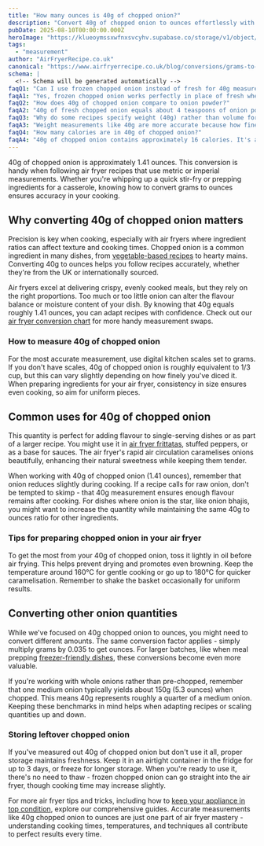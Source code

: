 ```yaml
---
title: "How many ounces is 40g of chopped onion?"
description: "Convert 40g of chopped onion to ounces effortlessly with our simple guide. Perfect for air fryer recipes and precise cooking measurements."
pubDate: 2025-08-10T00:00:00.000Z
heroImage: "https://klueoymssxwfnxsvcyhv.supabase.co/storage/v1/object/public/Shmucket/40g-chopped-onion-to-ounces.webp"
tags:
  - "measurement"
author: "AirFryerRecipe.co.uk"
canonical: "https://www.airfryerrecipe.co.uk/blog/conversions/grams-to-ounces/40g-chopped-onion-to-ounces"
schema: |
  <!-- Schema will be generated automatically -->
faqQ1: "Can I use frozen chopped onion instead of fresh for 40g measurements?"
faqA1: "Yes, frozen chopped onion works perfectly in place of fresh when measuring 40g. The weight remains the same, though frozen onion may release slightly more moisture during cooking. There's no need to thaw - just add it straight to your air fryer basket, possibly extending cooking time by a minute or two."
faqQ2: "How does 40g of chopped onion compare to onion powder?"
faqA2: "40g of fresh chopped onion equals about 4 teaspoons of onion powder. However, they're not direct substitutes flavour-wise - fresh onion provides texture and milder flavour, while powder is more concentrated. For air frying, stick to fresh when the recipe specifies it, as powder can burn at high temperatures."
faqQ3: "Why do some recipes specify weight (40g) rather than volume for chopped onion?"
faqA3: "Weight measurements like 40g are more accurate because how finely you chop affects volume. A coarsely chopped 40g will take up more space than finely diced. Recipes, especially for air fryers where precision matters, often use weight to ensure consistent results regardless of chopping style."
faqQ4: "How many calories are in 40g of chopped onion?"
faqA4: "40g of chopped onion contains approximately 16 calories. It's a low-calorie way to add flavour to air fryer dishes. The calorie count remains roughly the same whether raw or cooked, though caramelising in the air fryer concentrates the natural sugars slightly."
---
```

<p>40g of chopped onion is approximately 1.41 ounces. This conversion is handy when following air fryer recipes that use metric or imperial measurements. Whether you're whipping up a quick stir-fry or prepping ingredients for a casserole, knowing how to convert grams to ounces ensures accuracy in your cooking.</p>

<h2>Why converting 40g of chopped onion matters</h2>  
<p>Precision is key when cooking, especially with air fryers where ingredient ratios can affect texture and cooking times. Chopped onion is a common ingredient in many dishes, from <a href=https://www.airfryerrecipe.co.uk/recipe-category/vegetables>vegetable-based recipes</a> to hearty mains. Converting 40g to ounces helps you follow recipes accurately, whether they're from the UK or internationally sourced.</p>  
<p>Air fryers excel at delivering crispy, evenly cooked meals, but they rely on the right proportions. Too much or too little onion can alter the flavour balance or moisture content of your dish. By knowing that 40g equals roughly 1.41 ounces, you can adapt recipes with confidence. Check out our <a href=https://www.airfryerrecipe.co.uk/air-fryer-conversion-chart>air fryer conversion chart</a> for more handy measurement swaps.</p>

<h3>How to measure 40g of chopped onion</h3>  
<p>For the most accurate measurement, use digital kitchen scales set to grams. If you don't have scales, 40g of chopped onion is roughly equivalent to 1/3 cup, but this can vary slightly depending on how finely you've diced it. When preparing ingredients for your air fryer, consistency in size ensures even cooking, so aim for uniform pieces.</p>

<h2>Common uses for 40g of chopped onion</h2>  
<p>This quantity is perfect for adding flavour to single-serving dishes or as part of a larger recipe. You might use it in <a href=https://www.airfryerrecipe.co.uk/recipes>air fryer frittatas</a>, stuffed peppers, or as a base for sauces. The air fryer's rapid air circulation caramelises onions beautifully, enhancing their natural sweetness while keeping them tender.</p>  
<p>When working with 40g of chopped onion (1.41 ounces), remember that onion reduces slightly during cooking. If a recipe calls for raw onion, don't be tempted to skimp - that 40g measurement ensures enough flavour remains after cooking. For dishes where onion is the star, like onion bhajis, you might want to increase the quantity while maintaining the same 40g to ounces ratio for other ingredients.</p>

<h3>Tips for preparing chopped onion in your air fryer</h3>  
<p>To get the most from your 40g of chopped onion, toss it lightly in oil before air frying. This helps prevent drying and promotes even browning. Keep the temperature around 160°C for gentle cooking or go up to 180°C for quicker caramelisation. Remember to shake the basket occasionally for uniform results.</p>

<h2>Converting other onion quantities</h2>  
<p>While we've focused on 40g chopped onion to ounces, you might need to convert different amounts. The same conversion factor applies - simply multiply grams by 0.035 to get ounces. For larger batches, like when meal prepping <a href=https://www.airfryerrecipe.co.uk/recipe-category/meal-prep>freezer-friendly dishes</a>, these conversions become even more valuable.</p>  
<p>If you're working with whole onions rather than pre-chopped, remember that one medium onion typically yields about 150g (5.3 ounces) when chopped. This means 40g represents roughly a quarter of a medium onion. Keeping these benchmarks in mind helps when adapting recipes or scaling quantities up and down.</p>

<h3>Storing leftover chopped onion</h3>  
<p>If you've measured out 40g of chopped onion but don't use it all, proper storage maintains freshness. Keep it in an airtight container in the fridge for up to 3 days, or freeze for longer storage. When you're ready to use it, there's no need to thaw - frozen chopped onion can go straight into the air fryer, though cooking time may increase slightly.</p>

<p>For more air fryer tips and tricks, including how to <a href=https://www.airfryerrecipe.co.uk/air-fryer-cleaner>keep your appliance in top condition</a>, explore our comprehensive guides. Accurate measurements like 40g chopped onion to ounces are just one part of air fryer mastery - understanding cooking times, temperatures, and techniques all contribute to perfect results every time.</p>
